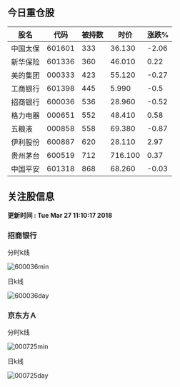 
## 今日重仓股 

|股名|代码|被持数|时价|涨跌%|
|---|---|---|---|---|
|中国太保|601601|333|36.130|-2.06|
|新华保险|601336|360|46.010|0.22|
|美的集团|000333|423|55.120|-0.27|
|工商银行|601398|445|5.990|-0.5|
|招商银行|600036|536|28.960|-0.52|
|格力电器|000651|552|48.410|0.58|
|五粮液|000858|558|69.380|-0.87|
|伊利股份|600887|620|28.110|2.97|
|贵州茅台|600519|712|716.100|0.37|
|中国平安|601318|868|68.260|-0.03|

## 关注股信息
**更新时间 : Tue Mar 27 11:10:17 2018**
### 招商银行 
分时k线

![600036min](http://image.sinajs.cn/newchart/min/n/sh600036.gif)

日k线

![600036day](http://image.sinajs.cn/newchart/daily/n/sh600036.gif)

### 京东方Ａ 
分时k线

![000725min](http://image.sinajs.cn/newchart/min/n/sz000725.gif)

日k线

![000725day](http://image.sinajs.cn/newchart/daily/n/sz000725.gif)
